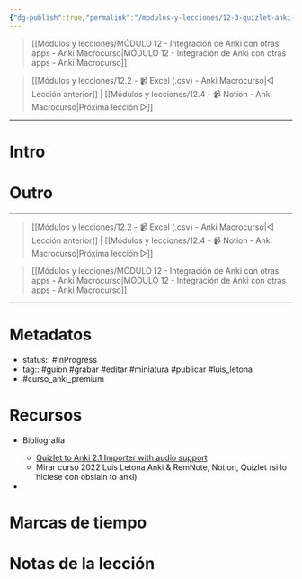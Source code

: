 ```yaml
---
{"dg-publish":true,"permalink":"/modulos-y-lecciones/12-3-quizlet-anki-macrocurso/","noteIcon":"","updated":"2024-05-15T22:20:31.869+02:00"}
---
```



> [[Módulos y lecciones/MÓDULO 12 - Integración de Anki con otras apps - Anki Macrocurso\|MÓDULO 12 - Integración de Anki con otras apps - Anki Macrocurso]]

> [[Módulos y lecciones/12.2 - 📹 Excel (.csv) - Anki Macrocurso\|◁ Lección anterior]] | [[Módulos y lecciones/12.4 - 📹 Notion - Anki Macrocurso\|Próxima lección ▷]]

---

# Intro


# 


# Outro

---

> [[Módulos y lecciones/12.2 - 📹 Excel (.csv) - Anki Macrocurso\|◁ Lección anterior]] | [[Módulos y lecciones/12.4 - 📹 Notion - Anki Macrocurso\|Próxima lección ▷]]

> [[Módulos y lecciones/MÓDULO 12 - Integración de Anki con otras apps - Anki Macrocurso\|MÓDULO 12 - Integración de Anki con otras apps - Anki Macrocurso]]

---
# Metadatos
- status:: #InProgress  
- tag:: #guion #grabar #editar #miniatura #publicar #luis_letona 
- #curso_anki_premium

# Recursos
- Bibliografía
	- [Quizlet to Anki 2.1 Importer with audio support](https://ankiweb.net/shared/info/1362209126)
	- Mirar curso 2022 Luis Letona Anki & RemNote, Notion, Quizlet (si lo hiciese con obsiain to anki)

- 

# Marcas de tiempo


# Notas de la lección
